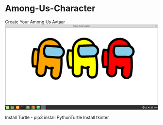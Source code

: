 # Among-Us-Character
Create Your Among Us Avtaar
![alt tag](https://github.com/Suryansh8181/Among-Us-Character/blob/main/Among_us.png)

Install Turtle - pip3 install PythonTurtle
Install tkinter
